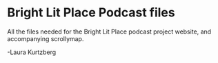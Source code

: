 # Bright Lit Place Podcast files
All the files needed for the Bright Lit Place podcast project website, and accompanying scrollymap.

-Laura Kurtzberg

